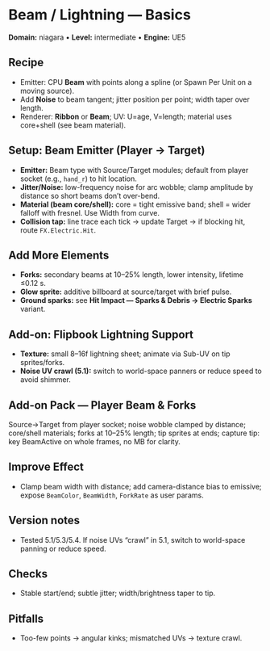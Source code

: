 # Beam / Lightning — Basics
**Domain:** niagara • **Level:** intermediate • **Engine:** UE5
## Recipe
- Emitter: CPU **Beam** with points along a spline (or Spawn Per Unit on a moving source).
- Add **Noise** to beam tangent; jitter position per point; width taper over length.
- Renderer: **Ribbon** or **Beam**; UV: U=age, V=length; material uses core+shell (see beam material).
## Setup: Beam Emitter (Player → Target)
- **Emitter:** Beam type with Source/Target modules; default from player socket (e.g., `hand_r`) to hit location.
- **Jitter/Noise:** low-frequency noise for arc wobble; clamp amplitude by distance so short beams don’t over-bend.
- **Material (beam core/shell):** core = tight emissive band; shell = wider falloff with fresnel. Use Width from curve.
- **Collision tap:** line trace each tick → update Target → if blocking hit, route `FX.Electric.Hit`.
## Add More Elements
- **Forks:** secondary beams at 10–25% length, lower intensity, lifetime ≤0.12 s.
- **Glow sprite:** additive billboard at source/target with brief pulse.
- **Ground sparks:** see **Hit Impact — Sparks & Debris → Electric Sparks** variant.
## Add-on: Flipbook Lightning Support
- **Texture:** small 8–16f lightning sheet; animate via Sub-UV on tip sprites/forks.
- **Noise UV crawl (5.1):** switch to world-space panners or reduce speed to avoid shimmer.
## Add-on Pack — Player Beam & Forks
Source→Target from player socket; noise wobble clamped by distance; core/shell materials; forks at 10–25% length; tip sprites at ends; capture tip: key BeamActive on whole frames, no MB for clarity.
## Improve Effect
- Clamp beam width with distance; add camera-distance bias to emissive; expose `BeamColor`, `BeamWidth`, `ForkRate` as user params.
## Version notes
- Tested 5.1/5.3/5.4. If noise UVs “crawl” in 5.1, switch to world-space panning or reduce speed.
## Checks
- Stable start/end; subtle jitter; width/brightness taper to tip.
## Pitfalls
- Too-few points → angular kinks; mismatched UVs → texture crawl.
